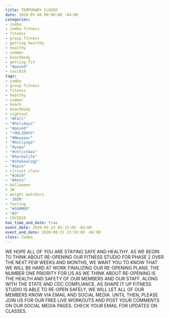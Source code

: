```yaml
---
title: TEMPORARY CLOSED
date: 2020-05-08 00:00:00 -04:00
categories:
- zumba
- zumba fitness
- fitness
- group fitness
- getting healthy
- healthy
- summer
- beachbody
- getting fit
- "#pound"
- covid19
tags:
- zumba
- group fitness
- fitness
- healthy
- summer
- beach
- beachbody
- nightout
- "#Fall"
- "#holidays"
- "#pound"
- "*HOLIDAYS"
- "#Newyear"
- "#butiyoga"
- "#yoga"
- "#christmas"
- "#herbalife"
- "#shakealogy"
- "#spin"
- circuit class
- "#2019"
- "#keto"
- Halloween
- JW
- weight watchers
- '2020'
- fasting
- "#SUMMER"
- "#3"
- COVID19
has_time_and_date: true
event_date: 2020-05-23 05:15:00 -04:00
event_end_date: 2020-08-31 23:59:00 -04:00
class: Zumba
---
```


WE HOPE ALL OF YOU ARE STAYING SAFE AND HEALTHY.  AS WE BEGIN TO THINK ABOUT RE-OPENING OUR FITNESS STUDIO FOR PHASE 2 OVER THE NEXT FEW WEEKS AND MONTHS, WE WANT YOU TO KNOW THAT WE WILL BE HARD AT WORK FINALIZING OUR RE-OPENING PLANS.  THE NUMBER ONE PRIORITY FOR US AS WE THINK ABOUT RE-OPENING IS THE HEALTH AND SAFETY OF OUR MEMBERS AND OUR STAFF. ALONG WITH THE STATE AND CDC COMPLIANCE. 
AS SHAPE IT UP FITNESS STUDIO IS ABLE TO RE-OPEN SAFELY, WE WILL LET ALL OF OUR MEMBERS KNOW VIA EMAIL AND SOCIAL MEDIA.  UNTIL THEN, PLEASE JOIN US FOR OUR FREE LIVE WORKOUTS AND POST YOUR COMMENTS ON OUR SOCIAL MEDIA PAGES. CHECK YOUR EMAIL FOR UPDATES ON CLASSES.

